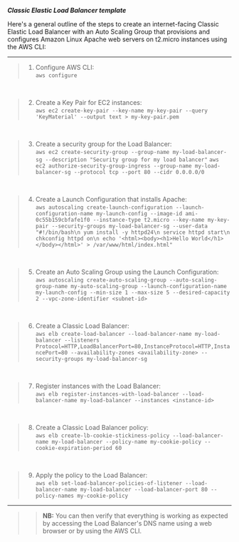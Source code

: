 **<em> Classic Elastic Load Balancer template </em>**

Here's a general outline of the steps to create an internet-facing Classic Elastic Load Balancer 
with an Auto Scaling Group that provisions and configures Amazon Linux Apache web servers on t2.micro 
instances using the AWS CLI:

---

> 1. Configure AWS CLI: <br/>
``` aws configure ```
<br/>

> 2. Create a Key Pair for EC2 instances: <br/>
``` aws ec2 create-key-pair --key-name my-key-pair --query 'KeyMaterial' --output text > my-key-pair.pem ```
<br/>

> 3. Create a security group for the Load Balancer: <br/>
``` aws ec2 create-security-group --group-name my-load-balancer-sg --description "Security group for my load balancer" ```
``` aws ec2 authorize-security-group-ingress --group-name my-load-balancer-sg --protocol tcp --port 80 --cidr 0.0.0.0/0 ```
<br/>

> 4. Create a Launch Configuration that installs Apache: <br/>
```aws autoscaling create-launch-configuration --launch-configuration-name my-launch-config --image-id ami-0c55b159cbfafe1f0 --instance-type t2.micro --key-name my-key-pair --security-groups my-load-balancer-sg --user-data "#!/bin/bash\n yum install -y httpd24\n service httpd start\n chkconfig httpd on\n echo '<html><body><h1>Hello World</h1></body></html>' > /var/www/html/index.html" ```
<br/>

> 5. Create an Auto Scaling Group using the Launch Configuration: <br/>
``` aws autoscaling create-auto-scaling-group --auto-scaling-group-name my-auto-scaling-group --launch-configuration-name my-launch-config --min-size 1 --max-size 5 --desired-capacity 2 --vpc-zone-identifier <subnet-id> ```
<br/>

> 6. Create a Classic Load Balancer: <br/>
``` aws elb create-load-balancer --load-balancer-name my-load-balancer --listeners Protocol=HTTP,LoadBalancerPort=80,InstanceProtocol=HTTP,InstancePort=80 --availability-zones <availability-zone> --security-groups my-load-balancer-sg ```
<br/>

> 7. Register instances with the Load Balancer: <br/>
``` aws elb register-instances-with-load-balancer --load-balancer-name my-load-balancer --instances <instance-id> ```
<br/>

> 8. Create a Classic Load Balancer policy: <br/>
``` aws elb create-lb-cookie-stickiness-policy --load-balancer-name my-load-balancer --policy-name my-cookie-policy --cookie-expiration-period 60 ```
<br/>

> 9. Apply the policy to the Load Balancer: <br/>
``` aws elb set-load-balancer-policies-of-listener --load-balancer-name my-load-balancer --load-balancer-port 80 --policy-names my-cookie-policy ```

---

>> **NB:** You can then verify that everything is working as expected by accessing the Load Balancer's DNS name using a web browser or by using the AWS CLI.